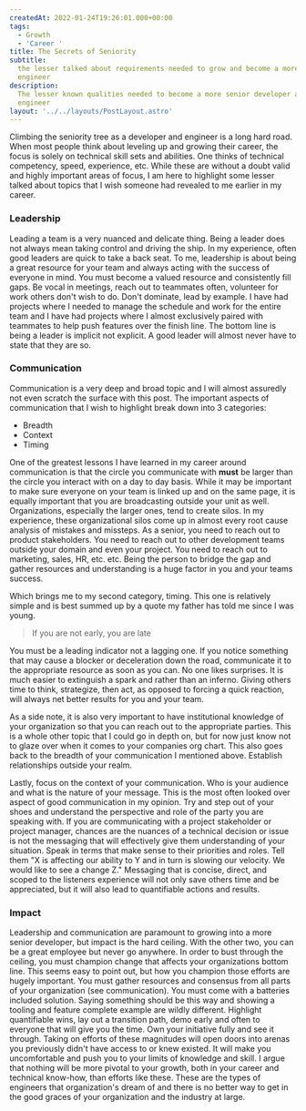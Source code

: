 ```yaml
---
createdAt: 2022-01-24T19:26:01.000+00:00
tags:
  - Growth
  - 'Career '
title: The Secrets of Seniority
subtitle:
  the lesser talked about requirements needed to grow and become a more senior
  engineer
description:
  The lesser known qualities needed to become a more senior developer and
  engineer
layout: '../../layouts/PostLayout.astro'
---
```


Climbing the seniority tree as a developer and engineer is a long hard road. When most people think about leveling up and growing their career, the focus is solely on technical skill sets and abilities. One thinks of technical competency, speed, experience, etc. While these are without a doubt valid and highly important areas of focus, I am here to highlight some lesser talked about topics that I wish someone had revealed to me earlier in my career.

### Leadership

Leading a team is a very nuanced and delicate thing. Being a leader does not always mean taking control and driving the ship. In my experience, often good leaders are quick to take a back seat. To me, leadership is about being a great resource for your team and always acting with the success of everyone in mind. You must become a valued resource and consistently fill gaps. Be vocal in meetings, reach out to teammates often, volunteer for work others don't wish to do. Don't dominate, lead by example. I have had projects where I needed to manage the schedule and work for the entire team and I have had projects where I almost exclusively paired with teammates to help push features over the finish line. The bottom line is being a leader is implicit not explicit. A good leader will almost never have to state that they are so.

### Communication

Communication is a very deep and broad topic and I will almost assuredly not even scratch the surface with this post. The important aspects of communication that I wish to highlight break down into 3 categories:

- Breadth
- Context
- Timing

One of the greatest lessons I have learned in my career around communication is that the circle you communicate with **must** be larger than the circle you interact with on a day to day basis. While it may be important to make sure everyone on your team is linked up and on the same page, it is equally important that you are broadcasting outside your unit as well. Organizations, especially the larger ones, tend to create silos. In my experience, these organizational silos come up in almost every root cause analysis of mistakes and missteps. As a senior, you need to reach out to product stakeholders. You need to reach out to other development teams outside your domain and even your project. You need to reach out to marketing, sales, HR, etc. etc. Being the person to bridge the gap and gather resources and understanding is a huge factor in you and your teams success.

Which brings me to my second category, timing. This one is relatively simple and is best summed up by a quote my father has told me since I was young.

> If you are not early, you are late

You must be a leading indicator not a lagging one. If you notice something that may cause a blocker or deceleration down the road, communicate it to the appropriate resource as soon as you can. No one likes surprises. It is much easier to extinguish a spark and rather than an inferno. Giving others time to think, strategize, then act, as opposed to forcing a quick reaction, will always net better results for you and your team.

As a side note, it is also very important to have institutional knowledge of your organization so that you can reach out to the appropriate parties. This is a whole other topic that I could go in depth on, but for now just know not to glaze over when it comes to your companies org chart. This also goes back to the breadth of your communication I mentioned above. Establish relationships outside your realm.

Lastly, focus on the context of your communication. Who is your audience and what is the nature of your message. This is the most often looked over aspect of good communication in my opinion. Try and step out of your shoes and understand the perspective and role of the party you are speaking with. If you are communicating with a project stakeholder or project manager, chances are the nuances of a technical decision or issue is not the messaging that will effectively give them understanding of your situation. Speak in terms that make sense to their priorities and roles. Tell them "X is affecting our ability to Y and in turn is slowing our velocity. We would like to see a change Z." Messaging that is concise, direct, and scoped to the listeners experience will not only save others time and be appreciated, but it will also lead to quantifiable actions and results.

### Impact

Leadership and communication are paramount to growing into a more senior developer, but impact is the hard ceiling. With the other two, you can be a great employee but never go anywhere. In order to bust through the ceiling, you must champion change that affects your organizations bottom line. This seems easy to point out, but how you champion those efforts are hugely important. You must gather resources and consensus from all parts of your organization (see communication). You must come with a batteries included solution. Saying something should be this way and showing a tooling and feature complete example are wildly different. Highlight quantifiable wins, lay out a transition path, demo early and often to everyone that will give you the time. Own your initiative fully and see it through. Taking on efforts of these magnitudes will open doors into arenas you previously didn't have access to or knew existed. It will make you uncomfortable and push you to your limits of knowledge and skill. I argue that nothing will be more pivotal to your growth, both in your career and technical know-how, than efforts like these. These are the types of engineers that organization's dream of and there is no better way to get in the good graces of your organization and the industry at large.
